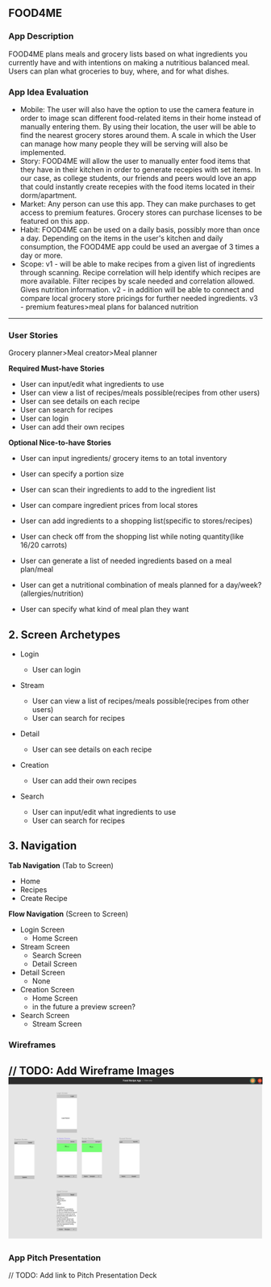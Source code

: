 ## FOOD4ME

### App Description
FOOD4ME plans meals and grocery lists based on what ingredients you currently have and with intentions on making a nutritious balanced meal. Users can plan what groceries to buy, where, and for what dishes.

### App Idea Evaluation

- Mobile:
    The user will also have the option to use the camera feature in order to image scan different food-related items in their home instead of manually entering them. By using their location, the user will be able to find the nearest grocery stores around them. A scale in which the User can manage how many people they will be serving will also be implemented. 
- Story:
    FOOD4ME will allow the user to manually enter food items that they have in their kitchen in order to generate recepies with set items. In our case, as college students, our friends and peers would love an app that could instantly create recepies with the food items located in their dorm/apartment. 
- Market:
    Any person can use this app. They can make purchases to get access to premium features. Grocery stores can purchase licenses to be featured on this app.
- Habit:
    FOOD4ME can be used on a daily basis, possibly more than once a day. Depending on the items in the user's kitchen and daily consumption, the FOOD4ME app could be used an avergae of 3 times a day or more.
- Scope:
    v1 - will be able to make recipes from a given list of ingredients through scanning. Recipe correlation will help identify which recipes are more available. Filter recipes by scale needed and correlation allowed. Gives nutrition information.
    v2 - in addition will be able to connect and compare local grocery store pricings for further needed ingredients.
    v3 - premium features>meal plans for balanced nutrition

---

### User Stories
Grocery planner>Meal creator>Meal planner



**Required Must-have Stories**

 * User can input/edit what ingredients to use
 * User can view a list of recipes/meals possible(recipes from other users)
 * User can see details on each recipe
 * User can search for recipes
 * User can login
 * User can add their own recipes

 

**Optional Nice-to-have Stories**

* User can input ingredients/ grocery items to an total inventory
* User can specify a portion size
* User can scan their ingredients to add to the ingredient list

* User can compare ingredient prices from local stores
* User can add ingredients to a shopping list(specific to stores/recipes)
* User can check off from the shopping list while noting quantity(like 16/20 carrots)

* User can generate a list of needed ingredients based on a meal plan/meal
* User can get a nutritional combination of meals planned for a day/week?(allergies/nutrition)
* User can specify what kind of meal plan they want

 


## 2. Screen Archetypes

 * Login
     * User can login
 * Stream
     * User can view a list of recipes/meals possible(recipes from other users)
     * User can search for recipes 
 
 * Detail
     * User can see details on each recipe
 * Creation
     * User can add their own recipes
 * Search
     * User can input/edit what ingredients to use
     * User can search for recipes

 
 
## 3. Navigation

**Tab Navigation** (Tab to Screen)

 * Home
 * Recipes
 * Create Recipe

**Flow Navigation** (Screen to Screen)

 * Login Screen
     * Home Screen
 * Stream Screen
     * Search Screen
     * Detail Screen
 * Detail Screen
     * None
 * Creation Screen
     * Home Screen
     * in the future a preview screen?
 * Search Screen
     * Stream Screen

### Wireframes
// TODO: Add Wireframe Images
![alt text](https://github.com/MrDurrus/CodePathGroup37/blob/master/Frame.JPG)
---

### App Pitch Presentation
// TODO: Add link to Pitch Presentation Deck
